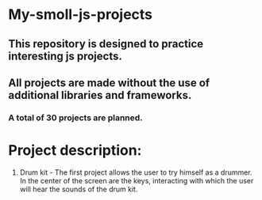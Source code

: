 # My-smoll-js-projects

## This repository is designed to practice interesting js projects.

## All projects are made without the use of additional libraries and frameworks.
### A total of 30 projects are planned.


# Project description:

1) Drum kit - The first project allows the user to try himself as a drummer. In the center of the screen are the keys, interacting with which the user will hear the sounds of the drum kit.